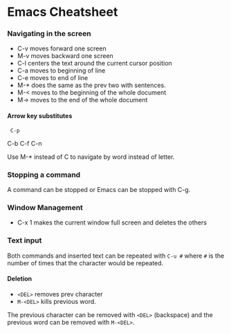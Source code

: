 # Emacs Cheatsheet

### Navigating in the screen

* C-v moves forward one screen
* M-v moves backward one screen
* C-l centers the text around the current cursor position
* C-a moves to beginning of line
* C-e moves to end of line
* M-\* does the same as the prev two with sentences.
* M-&lt; moves to the beginning of the whole document
* M-&gt; moves to the end of the whole document

#### Arrow key substitutes

```text
 C-p
```

C-b C-f C-n

Use M-\* instead of C to navigate by word instead of letter.

### Stopping a command

A command can be stopped or Emacs can be stopped with C-g.

### Window Management

* C-x 1 makes the current window full screen and deletes the others

### Text input

Both commands and inserted text can be repeated with `C-u #` where `#` is the number of times that the character would be repeated.

#### Deletion

* `<DEL>` removes prev character
* `M-<DEL>` kills previous word.

The previous character can be removed with `<DEL>` \(backspace\) and the previous word can be removed with `M-<DEL>`.

